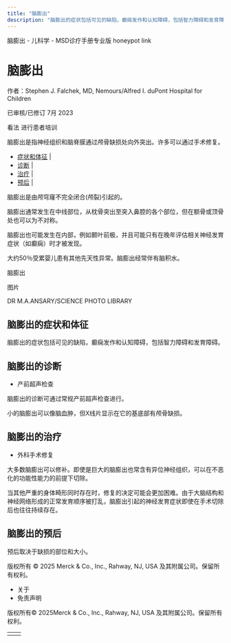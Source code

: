```yaml
---
title: "脑膨出"
description: "脑膨出的症状包括可见的缺陷，癫痫发作和认知障碍，包括智力障碍和发育障碍。"
---
```


﻿脑膨出 \- 儿科学 \- MSD诊疗手册专业版 honeypot link

# 脑膨出

作者：Stephen J. Falchek, MD, Nemours/Alfred I. duPont Hospital for Children

已审核/已修订 7月 2023

看法 进行患者培训

脑膨出是指神经组织和脑脊膜通过颅骨缺损处向外突出。许多可以通过手术修复。

- [症状和体征](#症状和体征_v82331085_zh) \|
- [诊断](#诊断_v82331089_zh) \|
- [治疗](#治疗_v82331097_zh) \|
- [预后](#预后_v82331105_zh) \|

脑膨出是由颅穹窿不完全闭合(颅裂)引起的。

脑膨出通常发生在中线部位，从枕骨突出至突入鼻腔的各个部位，但在额骨或顶骨处也可以为不对称。

脑膨出也可能发生在内部，例如颞叶前极，并且可能只有在晚年评估相关神经发育症状（如癫痫）时才被发现。

大约50％受累婴儿患有其他先天性异常。脑膨出经常伴有脑积水。

脑膨出



图片

DR M.A.ANSARY/SCIENCE PHOTO LIBRARY

## 脑膨出的症状和体征

脑膨出的症状包括可见的缺陷，癫痫发作和认知障碍，包括智力障碍和发育障碍。

## 脑膨出的诊断

- 产前超声检查


脑膨出的诊断可通过常规产前超声检查进行。

小的脑膨出可以像脑血肿，但X线片显示在它的基底部有颅骨缺损。

## 脑膨出的治疗

- 外科手术修复


大多数脑膨出可以修补。即使是巨大的脑膨出也常含有异位神经组织，可以在不恶化的功能性能力的前提下切除。

当其他严重的身体畸形同时存在时，修复的决定可能会更加困难。由于大脑结构和神经网络形成的正常发育顺序被打乱，脑膨出引起的神经发育症状即使在手术切除后也往往持续存在。

## 脑膨出的预后

预后取决于缺损的部位和大小。



版权所有 © 2025
Merck & Co., Inc., Rahway, NJ, USA 及其附属公司。保留所有权利。

- 关于
- 免责声明

版权所有© 2025Merck & Co., Inc., Rahway, NJ, USA 及其附属公司。保留所有权利。

|     |     |
| --- | --- |
|  |  |